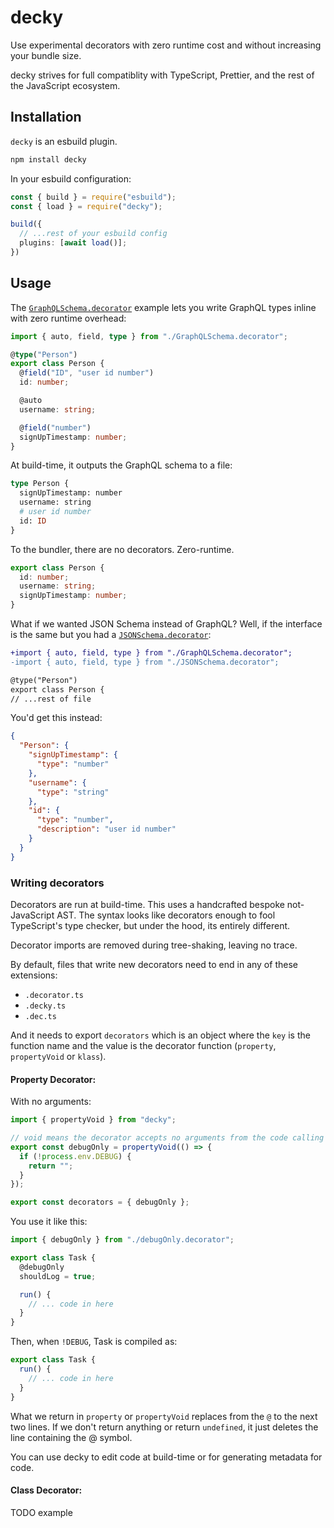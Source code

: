 # decky

Use experimental decorators with zero runtime cost and without increasing your bundle size.

decky strives for full compatiblity with TypeScript, Prettier, and the rest of the JavaScript ecosystem.

## Installation

`decky` is an esbuild plugin.

```bash
npm install decky
```

In your esbuild configuration:

```ts
const { build } = require("esbuild");
const { load } = require("decky");

build({
  // ...rest of your esbuild config
  plugins: [await load()];
})
```

## Usage

The [`GraphQLSchema.decorator`](./examples/GraphQLSchema.decorator.ts) example lets you write GraphQL types inline with zero runtime overhead:

```ts
import { auto, field, type } from "./GraphQLSchema.decorator";

@type("Person")
export class Person {
  @field("ID", "user id number")
  id: number;

  @auto
  username: string;

  @field("number")
  signUpTimestamp: number;
}
```

At build-time, it outputs the GraphQL schema to a file:

```graphql
type Person {
  signUpTimestamp: number
  username: string
  # user id number
  id: ID
}
```

To the bundler, there are no decorators. Zero-runtime.

```ts
export class Person {
  id: number;
  username: string;
  signUpTimestamp: number;
}
```

What if we wanted JSON Schema instead of GraphQL? Well, if the interface is the same but you had a [`JSONSchema.decorator`](./examples/JSONSchema.decorator):

```patch
+import { auto, field, type } from "./GraphQLSchema.decorator";
-import { auto, field, type } from "./JSONSchema.decorator";

@type("Person")
export class Person {
// ...rest of file

```

You'd get this instead:

```json
{
  "Person": {
    "signUpTimestamp": {
      "type": "number"
    },
    "username": {
      "type": "string"
    },
    "id": {
      "type": "number",
      "description": "user id number"
    }
  }
}
```

### Writing decorators

Decorators are run at build-time. This uses a handcrafted bespoke not-JavaScript AST. The syntax looks like decorators enough to fool TypeScript's type checker, but under the hood, its entirely different.

Decorator imports are removed during tree-shaking, leaving no trace.

By default, files that write new decorators need to end in any of these extensions:

- `.decorator.ts`
- `.decky.ts`
- `.dec.ts`

And it needs to export `decorators` which is an object where the `key` is the function name and the value is the decorator function (`property`, `propertyVoid` or `klass`).

#### Property Decorator:

With no arguments:

```ts
import { propertyVoid } from "decky";

// void means the decorator accepts no arguments from the code calling it
export const debugOnly = propertyVoid(() => {
  if (!process.env.DEBUG) {
    return "";
  }
});

export const decorators = { debugOnly };
```

You use it like this:

```ts
import { debugOnly } from "./debugOnly.decorator";

export class Task {
  @debugOnly
  shouldLog = true;

  run() {
    // ... code in here
  }
}
```

Then, when `!DEBUG`, Task is compiled as:

```ts
export class Task {
  run() {
    // ... code in here
  }
}
```

What we return in `property` or `propertyVoid` replaces from the `@` to the next two lines. If we don't return anything or return `undefined`, it just deletes the line containing the @ symbol.

You can use decky to edit code at build-time or for generating metadata for code.

#### Class Decorator:

TODO example

```

```
